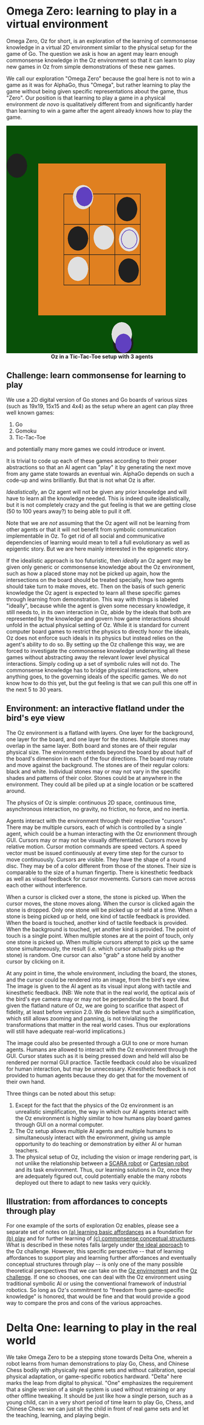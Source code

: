 # Omega Zero: learning to play in a virtual environment

Omega Zero, Oz for short, is an exploration of the learning of commonsense knowledge in a virtual 2D environment similar to the physical setup for the game of Go. The question we ask is how an agent may learn enough commonsense knowledge in the Oz environment so that it can learn to play new games in Oz from simple demonstrations of these new games.

We call our exploration "Omega Zero" because the goal here is not to win a game as it was for AlphaGo, thus "Omega", but rather learning to play the game without being given specific representations about the game, thus "Zero". Our position is that learning to play a game in a physical environment *de novo* is qualitatively different from and significantly harder than learning to win a game after the agent already knows how to play the game.

<p align="center">
<img src="screenshot-0.png" align="center" height="600" width="600" alt="Tic-Tac-Toe with 3 agents">
<br/>
<b>Oz in a Tic-Tac-Toe setup with 3 agents</b>
</p>


## <a name="challenge"></a> Challenge: learn commonsense for learning to play

We use a 2D digital version of Go stones and Go boards of various sizes (such as 19x19, 15x15 and 4x4) as the setup where an agent can play three well known games:

1. Go
2. Gomoku
3. Tic-Tac-Toe

and potentially many more games we could introduce or invent.

It is trivial to code up each of these games according to their proper abstractions so that an AI agent can "play" it by generating the next move from any game state towards an eventual win. AlphaGo depends on such a code-up and wins brilliantly. But that is not what Oz is after.

<a name="idealistically"></a>*Idealistically*, an Oz agent will not be given any prior knowledge and will have to learn all the knowledge needed. This is indeed quite idealistically, but it is not completely crazy and the gut feeling is that we are getting close (50 to 100 years away?) to being able to pull it off.

Note that we are *not* assuming that the Oz agent will not be learning from other agents or that it will not benefit from symbolic communication implementable in Oz. To get rid of all social and communicative dependencies of learning would mean to tell a full evolutionary as well as epigentic story. But we are here mainly interested in the epigenetic story.

<a name="ideally"></a>If the idealistic approach is too futuristic, then *ideally* an Oz agent may be given only generic or commonsense knowledge about the Oz environment, such as how a placed stone may not be picked up again, how the intersections on the board should be treated specially, how two agents should take turn to make moves, etc. Then on the basis of such generic knowledge the Oz agent is expected to learn all these specific games through learning from demonstration. This way with things is labeled "ideally", because while the agent is given some necessary knowledge, it still needs to, in its own interaction in Oz, abide by the ideals that both are represented by the knowledge and govern how game interactions should unfold in the actual physical setting of Oz. While it is standard for current computer board games to restrict the physics to directly honor the ideals, Oz does not enforce such ideals in its physics but instead relies on the agent's ability to do so. By setting up the Oz challenge this way, we are forced to investigate the commonsense knowledge underwriting all these games without abstracting away the relevant lower level physical interactions. Simply coding up a set of symbolic rules will not do. The commonsense knowledge has to bridge physical interactions, where anything goes, to the governing ideals of the specific games. We do not know how to do this yet, but the gut feeling is that we can pull this one off in the next 5 to 30 years.

## <a name="environment"></a> Environment: an interactive flatland under the bird's eye view

The Oz environment is a flatland with layers. One layer for the background, one layer for the board, and one layer for the stones. Multiple stones may overlap in the same layer. Both board and stones are of their regular physical size. The environment extends beyond the board by about half of the board's dimension in each of the four directions. The board may rotate and move against the background. The stones are of their regular colors: black and white. Individual stones may or may not vary in the specific shades and patterns of their color. Stones could be at anywhere in the environment. They could all be piled up at a single location or be scattered around.

The physics of Oz is simple: continuous 2D space, continuous time, asynchronous interaction, no gravity, no friction, no force, and no inertia.

Agents interact with the environment through their respective "cursors". There may be multiple cursors, each of which is controlled by a single agent, which could be a human interacting with the Oz envrionment through GUI. Cursors may or may not be visually differentiated. Cursors move by relative motion. Cursor motion commands are speed vectors. A speed vector must be issued continuously at every time step for the cursor to move continuously. Cursors are visible. They have the shape of a round disc. They may be of a color different from those of the stones. Their size is comparable to the size of a human fingertip. There is kinesthetic feedback as well as visual feedback for cursor movements. Cursors can move across each other without interference.

When a cursor is clicked over a stone, the stone is picked up. When the cursor moves, the stone moves along. When the cursor is clicked again the stone is dropped. Only one stone will be picked up or held at a time. When a stone is being picked up or held, one kind of tactile feedback is provided. When the board is touched, another kind of tactile feedback is provided. When the background is touched, yet another kind is provided. The point of touch is a single point. When multiple stones are at the point of touch, only one stone is picked up. When multiple cursors attempt to pick up the same stone simultaneously, the result (i.e. which cursor actually picks up the stone) is random. One cursor can also "grab" a stone held by another cursor by clicking on it.

At any point in time, the whole environment, including the board, the stones, and the cursor could be rendered into an image, from the bird's eye view. The image is given to the AI agent as its visual input along with tactile and kinesthetic feedback. (NB: We note that in the real world, the optical axis of the bird's eye camera may or may not be perpendicular to the board. But given the flatland nature of Oz, we are going to scarifice that aspect of fidelity, at least before version 2.0. We do believe that such a simplification, which still allows zooming and panning, is not trivializing the transformations that matter in the real world cases. Thus our explorations will still have adequate real-world implications.)

The image could also be presented through a GUI to one or more human agents. Humans are allowed to interact with the Oz environment through the GUI. Cursor states such as it is being pressed down and held will also be rendered per normal GUI practice. Tactile feedback could also be visualized for human interaction, but may be unnecessary. Kinesthetic feedback is not provided to human agents because they do get that for the movement of their own hand.

Three things can be noted about this setup:

1. Except for the fact that the physics of the Oz environment is an unrealistic simplification, the way in which our AI agents interact with the Oz environment is highly similar to how humans play board games through GUI on a normal computer.
2. The Oz setup allows multiple AI agents and multiple humans to simultaneously interact with the environment, giving us ample opportunity to do teaching or demonstration by either AI or human teachers.
3. The physical setup of Oz, including the vision or image rendering part, is not unlike the relationship between a [SCARA robot](https://en.wikipedia.org/wiki/SCARA) or [Cartesian robot](https://en.wikipedia.org/wiki/Cartesian_coordinate_robot) and its task environment. Thus, our learning solutions in Oz, once they are adequately figured out, could potentially enable the many robots deployed out there to adapt to new tasks very quickly.

## Illustration: from affordances to concepts through play

For one example of the sorts of exploration Oz enables, please see a separate set of notes on [(a) learning basic affordances](affordances.md) as a foundation for [(b) play](play.md) and for further learning of [(c) commonsense conceptual structures](concepts). What is described in these notes falls largely under [the ideal approach](#ideally) to the Oz challenge. However, this specific perspective -- that of learning affordances to support play and learning further affordances and eventually conceptual structures through play -- is only one of the many possible theoretical perspectives that we can take on the [Oz envirnoment](#environment) and the [Oz challenge](#challenge). If one so chooses, one can deal with the Oz environment using traditional symbolic AI or using the conventional framework of industrial robotics. So long as Oz's commitment to "freedom from game-specific knowledge" is honored, that would be fine and that would provide a good way to compare the pros and cons of the various approaches.

# Delta One: learning to play in the real world

We take Omega Zero to be a stepping stone towards Delta One, wherein a robot learns from human demonstrations to play Go, Chess, and Chinese Chess bodily with physically real game sets and without calibration, special physical adaptation, or game-specific robotics hardward. "Delta" here marks the leap from digital to physical. "One" emphasizes the requirement that a single version of a single system is used without retraining or any other offline tweaking. It should be just like how a single person, such as a young child, can in a very short period of time learn to play Go, Chess, and Chinese Chess: we can just sit the child in front of real game sets and let the teaching, learning, and playing begin.

